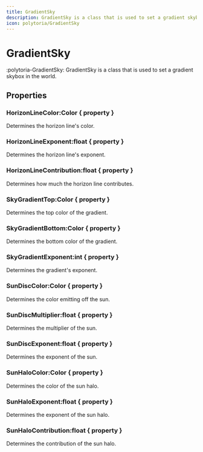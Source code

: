 ```yaml
---
title: GradientSky
description: GradientSky is a class that is used to set a gradient skybox in the world.
icon: polytoria/GradientSky
---
```


# GradientSky

:polytoria-GradientSky: GradientSky is a class that is used to set a gradient skybox in the world.

## Properties

### HorizonLineColor:Color { property }

Determines the horizon line's color.

### HorizonLineExponent:float { property }

Determines the horizon line's exponent.

### HorizonLineContribution:float { property }

Determines how much the horizon line contributes.

### SkyGradientTop:Color { property }

Determines the top color of the gradient.

### SkyGradientBottom:Color { property }

Determines the bottom color of the gradient.

### SkyGradientExponent:int { property }

Determines the gradient's exponent.

### SunDiscColor:Color { property }

Determines the color emitting off the sun.

### SunDiscMultiplier:float { property }

Determines the multiplier of the sun.

### SunDiscExponent:float { property }

Determines the exponent of the sun.

### SunHaloColor:Color { property }

Determines the color of the sun halo.

### SunHaloExponent:float { property }

Determines the exponent of the sun halo.

### SunHaloContribution:float { property }

Determines the contribution of the sun halo.